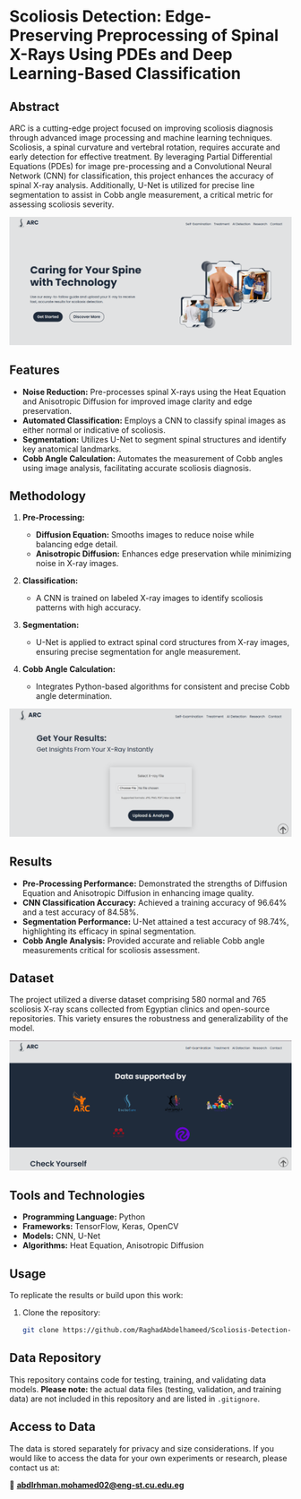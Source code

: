 # Scoliosis Detection: Edge-Preserving Preprocessing of Spinal X-Rays Using PDEs and Deep Learning-Based Classification

## Abstract

ARC is a cutting-edge project focused on improving scoliosis diagnosis through advanced image processing and machine learning techniques.  Scoliosis, a spinal curvature and vertebral rotation, requires accurate and early detection for effective treatment. By leveraging Partial Differential Equations (PDEs) for image pre-processing and a Convolutional Neural Network (CNN) for classification, this project enhances the accuracy of spinal X-ray analysis. Additionally, U-Net is utilized for precise line segmentation to assist in Cobb angle measurement, a critical metric for assessing scoliosis severity.

![Alt text](Frontend/images/mainpage.png)

## Features

- **Noise Reduction:** Pre-processes spinal X-rays using the Heat Equation and Anisotropic Diffusion for improved image clarity and edge preservation.
- **Automated Classification:** Employs a CNN to classify spinal images as either normal or indicative of scoliosis.
- **Segmentation:** Utilizes U-Net to segment spinal structures and identify key anatomical landmarks.
- **Cobb Angle Calculation:** Automates the measurement of Cobb angles using image analysis, facilitating accurate scoliosis diagnosis.

## Methodology

1. **Pre-Processing:**

   - **Diffusion Equation:** Smooths images to reduce noise while balancing edge detail.
   - **Anisotropic Diffusion:** Enhances edge preservation while minimizing noise in X-ray images.

2. **Classification:**

   - A CNN is trained on labeled X-ray images to identify scoliosis patterns with high accuracy.

3. **Segmentation:**

   - U-Net is applied to extract spinal cord structures from X-ray images, ensuring precise segmentation for angle measurement.

4. **Cobb Angle Calculation:**
   - Integrates Python-based algorithms for consistent and precise Cobb angle determination.

![Alt text](Frontend/images/upload.png)

## Results

- **Pre-Processing Performance:** Demonstrated the strengths of Diffusion Equation and Anisotropic Diffusion in enhancing image quality.
- **CNN Classification Accuracy:** Achieved a training accuracy of 96.64% and a test accuracy of 84.58%.
- **Segmentation Performance:** U-Net attained a test accuracy of 98.74%, highlighting its efficacy in spinal segmentation.
- **Cobb Angle Analysis:** Provided accurate and reliable Cobb angle measurements critical for scoliosis assessment.

## Dataset

The project utilized a diverse dataset comprising 580 normal and 765 scoliosis X-ray scans collected from Egyptian clinics and open-source repositories. This variety ensures the robustness and generalizability of the model.

![Alt text](Frontend/images/dataset.png)

## Tools and Technologies

- **Programming Language:** Python
- **Frameworks:** TensorFlow, Keras, OpenCV
- **Models:** CNN, U-Net
- **Algorithms:** Heat Equation, Anisotropic Diffusion

## Usage

To replicate the results or build upon this work:

1. Clone the repository:
   ```bash
   git clone https://github.com/RaghadAbdelhameed/Scoliosis-Detection-Segmentation-CobbAngle-U-Net.git
   ```

## Data Repository

This repository contains code for testing, training, and validating data models. **Please note:** the actual data files (testing, validation, and training data) are not included in this repository and are listed in `.gitignore`.

## Access to Data

The data is stored separately for privacy and size considerations. If you would like to access the data for your own experiments or research, please contact us at:

📧 **[abdlrhman.mohamed02@eng-st.cu.edu.eg](mailto:abdlrhman.mohamed02@eng-st.cu.edu.eg)**
